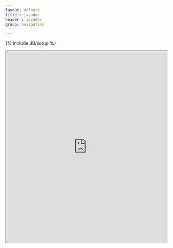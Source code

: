 ```yaml
---
layout: default
title : javadoc
header : javadoc
group: navigation

---
```

{% include JB/setup %}

<iframe src="http://selenide.org/javadoc/current//" style="width: 100%" height="600px" seamless="true"></iframe>